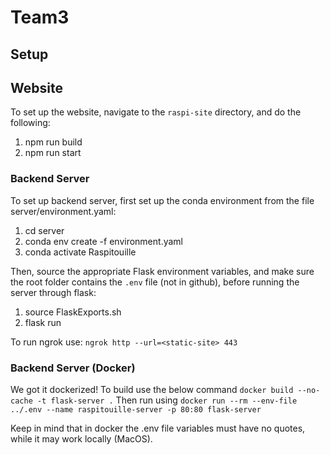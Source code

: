 # Team3

## Setup
## Website
To set up the website, navigate to the `raspi-site` directory, and do the following:
1) npm run build
2) npm run start

### Backend Server
To set up backend server, first set up the conda environment from the file server/environment.yaml:
1) cd server
2) conda env create -f environment.yaml
3) conda activate Raspitouille

Then, source the appropriate Flask environment variables, and make sure the root folder contains the `.env` file
(not in github), before running the server through flask:
1) source FlaskExports.sh
2) flask run

To run ngrok use:
`ngrok http --url=<static-site> 443`

### Backend Server (Docker)
We got it dockerized! To build use the below command
`docker build --no-cache -t flask-server .`
Then run using 
`docker run --rm --env-file ../.env --name raspitouille-server -p 80:80 flask-server`

Keep in mind that in docker the .env file variables must have no quotes, while it may work locally (MacOS).
